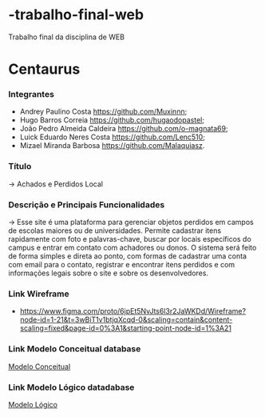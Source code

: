 # -trabalho-final-web
Trabalho final da disciplina de WEB
# Centaurus

### Integrantes
* Andrey Paulino Costa https://github.com/Muxinnn;
* Hugo Barros Correia https://github.com/hugaodopastel; 
* João Pedro Almeida Caldeira https://github.com/o-magnata69; 
* Luick Eduardo Neres Costa https://github.com/Lenc510; 
* Mizael Miranda Barbosa https://github.com/Malaquiasz.

### Título
-> Achados e Perdidos Local

### Descrição e Principais Funcionalidades
-> Esse site é uma plataforma para gerenciar objetos perdidos em campos de escolas maiores ou de universidades. Permite cadastrar itens rapidamente com foto e palavras-chave, buscar por locais específicos do campus e entrar em contato com achadores ou donos. O sistema será feito de forma simples e direta ao ponto, com formas de cadastrar uma conta com email para o contato, registrar e encontrar itens perdidos e com informações legais sobre o site e sobre os desenvolvedores.

### Link Wireframe
* https://www.figma.com/proto/6jpEt5NvJts6l3r2JaWKDd/Wireframe?node-id=1-21&t=3wBiT1v1btjqXcqd-0&scaling=contain&content-scaling=fixed&page-id=0%3A1&starting-point-node-id=1%3A21

### Link Modelo Conceitual database
[Modelo Conceitual](db/Conceitual-trabalhofinal-web.png)

### Link Modelo Lógico datadabase
[Modelo Lógico](db/logico-trabalhoFinal-web.png)
